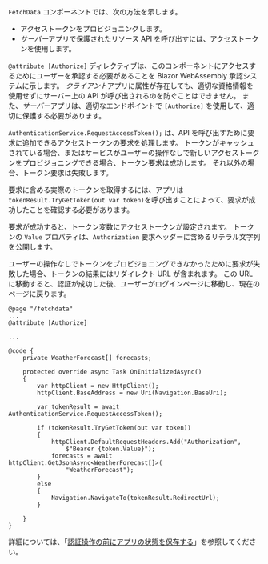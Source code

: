 `FetchData` コンポーネントでは、次の方法を示します。

* アクセストークンをプロビジョニングします。
* *サーバー*アプリで保護されたリソース API を呼び出すには、アクセストークンを使用します。

`@attribute [Authorize]` ディレクティブは、このコンポーネントにアクセスするためにユーザーを承認する必要があることを Blazor WebAssembly 承認システムに示します。 *クライアント*アプリに属性が存在しても、適切な資格情報を使用せずにサーバー上の API が呼び出されるのを防ぐことはできません。 また、*サーバー*アプリは、適切なエンドポイントで `[Authorize]` を使用して、適切に保護する必要があります。

`AuthenticationService.RequestAccessToken();` は、API を呼び出すために要求に追加できるアクセストークンの要求を処理します。 トークンがキャッシュされている場合、またはサービスがユーザーの操作なしで新しいアクセストークンをプロビジョニングできる場合、トークン要求は成功します。 それ以外の場合、トークン要求は失敗します。

要求に含める実際のトークンを取得するには、アプリは `tokenResult.TryGetToken(out var token)`を呼び出すことによって、要求が成功したことを確認する必要があります。 

要求が成功すると、トークン変数にアクセストークンが設定されます。 トークンの `Value` プロパティは、`Authorization` 要求ヘッダーに含めるリテラル文字列を公開します。

ユーザーの操作なしでトークンをプロビジョニングできなかったために要求が失敗した場合、トークンの結果にはリダイレクト URL が含まれます。 この URL に移動すると、認証が成功した後、ユーザーがログインページに移動し、現在のページに戻ります。

```razor
@page "/fetchdata"
...
@attribute [Authorize]

...

@code {
    private WeatherForecast[] forecasts;

    protected override async Task OnInitializedAsync()
    {
        var httpClient = new HttpClient();
        httpClient.BaseAddress = new Uri(Navigation.BaseUri);

        var tokenResult = await AuthenticationService.RequestAccessToken();

        if (tokenResult.TryGetToken(out var token))
        {
            httpClient.DefaultRequestHeaders.Add("Authorization", 
                $"Bearer {token.Value}");
            forecasts = await httpClient.GetJsonAsync<WeatherForecast[]>(
                "WeatherForecast");
        }
        else
        {
            Navigation.NavigateTo(tokenResult.RedirectUrl);
        }

    }
}
```

詳細については、「[認証操作の前にアプリの状態を保存する](xref:security/blazor/webassembly/additional-scenarios#save-app-state-before-an-authentication-operation)」を参照してください。
